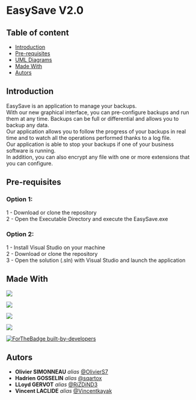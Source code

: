 # EasySave V2.0

## Table of content

- [Introduction](#Introduction)
- [Pre-requisites](#Pre-requisites)
- <a href="https://github.com/OlivierS7/EasySave/tree/easysave/v2.0/UML" >UML Diagrams</a>
- [Made With](#Made-With)
- [Autors](#Autors)

## Introduction

EasySave is an application to manage your backups.<br />
With our new graphical interface, you can pre-configure backups and run them at any time. Backups can be full or differential and allows you to backup any data.<br /> 
Our application allows you to follow the progress of your backups in real time and to watch all the operations performed thanks to a log file.<br />
Our application is able to stop your backups if one of your business software is running.<br />
In addition, you can also encrypt any file with one or more extensions that you can configure.

## Pre-requisites

### Option 1:
1 - Download or clone the repository<br />
2 - Open the Executable Directory and execute the EasySave.exe

### Option 2:
 1 - Install Visual Studio on your machine<br />
 2 - Download or clone the repository<br />
 3 - Open the solution (.sln) with Visual Studio and launch the application

## Made With

[<img src="https://img.shields.io/badge/c%23%20-%23239120.svg?&style=for-the-badge&logo=c-sharp&logoColor=white"/>](https://fr.wikipedia.org/wiki/C_sharp)

[<img src="https://img.shields.io/badge/git%20-%23F05033.svg?&style=for-the-badge&logo=git&logoColor=white"/>](https://fr.wikipedia.org/wiki/Git)

[<img src="https://img.shields.io/badge/github%20-%23121011.svg?&style=for-the-badge&logo=github&logoColor=white"/>](https://fr.wikipedia.org/wiki/GitHub)

[<img src="https://img.shields.io/badge/azure%20-%230072C6.svg?&style=for-the-badge&logo=azure-devops&logoColor=white"/>](https://en.wikipedia.org/wiki/Azure_DevOps)

[![ForTheBadge built-by-developers](http://ForTheBadge.com/images/badges/built-by-developers.svg)](https://GitHub.com/OlivierS7/EasySave)

## Autors

* **Olivier SIMONNEAU** _alias_ [@OlivierS7](https://github.com/OlivierS7)
* **Hadrien GOSSELIN** _alias_ [@sqartox](https://github.com/sqartox)
* **LLoyd GERVOT** _alias_ [@RiZDiND3](https://github.com/RiZDiND3)
* **Vincent LACLIDE** _alias_ [@Vincentkayak](https://github.com/Vincentkayak)
